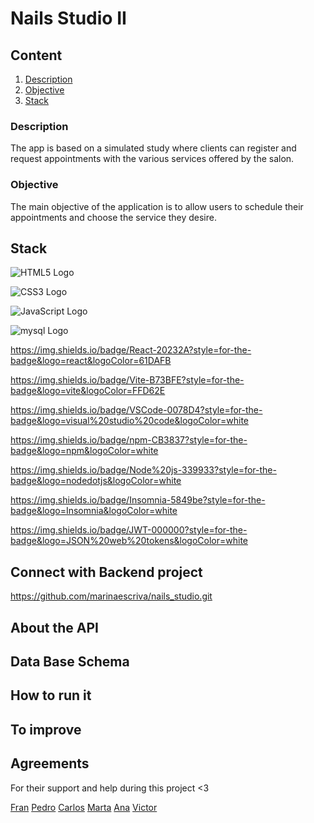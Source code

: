 # Nails Studio II

## Content

1. [Description](#description)
2. [Objective](#objective)
3. [Stack](#stack)

### Description

The app is based on a simulated study where clients can register and request appointments with the various services offered by the salon.

### Objective
The main objective of the application is to allow users to schedule their appointments and choose the service they desire.

## Stack

![HTML5 Logo](https://img.shields.io/badge/HTML5-E34F26?style=for-the-badge&logo=html5&logoColor=white)

![CSS3 Logo](https://img.shields.io/badge/CSS3-1572B6?style=for-the-badge&logo=css3&logoColor=white)

![JavaScript Logo](https://img.shields.io/badge/JavaScript-323330?style=for-the-badge&logo=javascript&logoColor=F7DF1E)


![mysql Logo](https://img.shields.io/badge/MySQL-005C84?style=for-the-badge&logo=mysql&logoColor=white)

https://img.shields.io/badge/React-20232A?style=for-the-badge&logo=react&logoColor=61DAFB

https://img.shields.io/badge/Vite-B73BFE?style=for-the-badge&logo=vite&logoColor=FFD62E

https://img.shields.io/badge/VSCode-0078D4?style=for-the-badge&logo=visual%20studio%20code&logoColor=white

https://img.shields.io/badge/npm-CB3837?style=for-the-badge&logo=npm&logoColor=white

https://img.shields.io/badge/Node%20js-339933?style=for-the-badge&logo=nodedotjs&logoColor=white


https://img.shields.io/badge/Insomnia-5849be?style=for-the-badge&logo=Insomnia&logoColor=white

https://img.shields.io/badge/JWT-000000?style=for-the-badge&logo=JSON%20web%20tokens&logoColor=white

## Connect with Backend project

https://github.com/marinaescriva/nails_studio.git

## About the API

## Data Base Schema

## How to run it

## To improve 


## Agreements 

For their support and help during this project <3

[<i class="fab fa-github"></i> Fran](https://github.com/FRR95)
[<i class="fab fa-github"></i> Pedro](https://github.com/Eryhnar)
[<i class="fab fa-github"></i> Carlos](https://github.com/CariblaGIT)
[<i class="fab fa-github"></i> Marta](https://github.com/MartaGBayona)
[<i class="fab fa-github"></i> Ana](https://github.com/ariusvi)
[<i class="fab fa-github"></i> Victor](https://github.com/VictorBlasco5)

